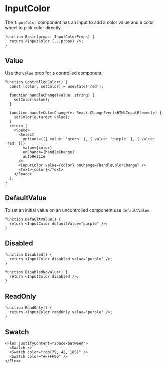 # InputColor

The `InputColor` component has an input to add a color value and a color wheel to pick color directly.

```tsx
function Basic(props: InputColorProps) {
  return <InputColor {...props} />;
}
```

## Value

Use the `value` prop for a controlled component.

```tsx
function ControlledColor() {
  const [color, setColor] = useState('red');

  function handleChange(value: string) {
    setColor(value);
  }

  function handleColorChange(e: React.ChangeEvent<HTMLInputElement>) {
    setColor(e.target.value);
  }
  return (
    <Space>
      <Select
        options={[{ value: 'green' }, { value: 'purple' }, { value: 'red' }]}
        value={color}
        onChange={handleChange}
        autoResize
      />
      <InputColor value={color} onChange={handleColorChange} />
      <Text>{color}</Text>
    </Space>
  );
}
```

## DefaultValue

To set an initial value on an uncontrolled component use `defaultValue`.

```tsx
function DefaultValue() {
  return <InputColor defaultValue="purple" />;
}
```

## Disabled

```tsx
function Disabled() {
  return <InputColor disabled value="purple" />;
}
```

```tsx
function DisabledNoValue() {
  return <InputColor disabled />;
}
```

## ReadOnly

```tsx
function ReadOnly() {
  return <InputColor readOnly value="purple" />;
}
```

## Swatch

```tsx
<Flex justifyContent="space-between">
  <Swatch />
  <Swatch color="rgb(79, 42, 186)" />
  <Swatch color="#FFFF00" />
</Flex>
```
